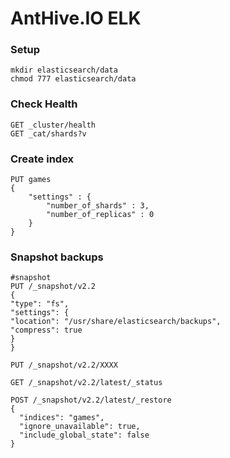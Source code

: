 # AntHive.IO ELK

### Setup
```
mkdir elasticsearch/data
chmod 777 elasticsearch/data
```

### Check Health
```
GET _cluster/health
GET _cat/shards?v
```

### Create index
```
PUT games
{
    "settings" : {
        "number_of_shards" : 3,
        "number_of_replicas" : 0
    }
}
```

### Snapshot backups
```
#snapshot
PUT /_snapshot/v2.2
{
"type": "fs",
"settings": {
"location": "/usr/share/elasticsearch/backups",
"compress": true
}
}

PUT /_snapshot/v2.2/XXXX

GET /_snapshot/v2.2/latest/_status

POST /_snapshot/v2.2/latest/_restore
{
  "indices": "games",
  "ignore_unavailable": true,
  "include_global_state": false
}
```

